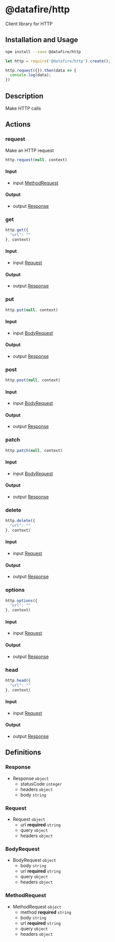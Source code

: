 # @datafire/http

Client library for HTTP

## Installation and Usage
```bash
npm install --save @datafire/http
```
```js
let http = require('@datafire/http').create();

http.request({}).then(data => {
  console.log(data);
})
```

## Description

Make HTTP calls

## Actions

### request
Make an HTTP request


```js
http.request(null, context)
```

#### Input
* input [MethodRequest](#methodrequest)

#### Output
* output [Response](#response)

### get



```js
http.get({
  "url": ""
}, context)
```

#### Input
* input [Request](#request)

#### Output
* output [Response](#response)

### put



```js
http.put(null, context)
```

#### Input
* input [BodyRequest](#bodyrequest)

#### Output
* output [Response](#response)

### post



```js
http.post(null, context)
```

#### Input
* input [BodyRequest](#bodyrequest)

#### Output
* output [Response](#response)

### patch



```js
http.patch(null, context)
```

#### Input
* input [BodyRequest](#bodyrequest)

#### Output
* output [Response](#response)

### delete



```js
http.delete({
  "url": ""
}, context)
```

#### Input
* input [Request](#request)

#### Output
* output [Response](#response)

### options



```js
http.options({
  "url": ""
}, context)
```

#### Input
* input [Request](#request)

#### Output
* output [Response](#response)

### head



```js
http.head({
  "url": ""
}, context)
```

#### Input
* input [Request](#request)

#### Output
* output [Response](#response)



## Definitions

### Response
* Response `object`
  * statusCode `integer`
  * headers `object`
  * body `string`

### Request
* Request `object`
  * url **required** `string`
  * query `object`
  * headers `object`

### BodyRequest
* BodyRequest `object`
  * body `string`
  * url **required** `string`
  * query `object`
  * headers `object`

### MethodRequest
* MethodRequest `object`
  * method **required** `string`
  * body `string`
  * url **required** `string`
  * query `object`
  * headers `object`


